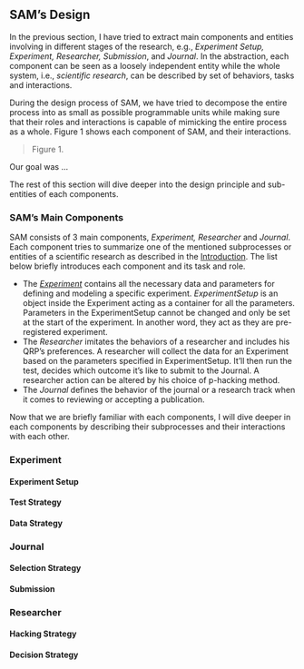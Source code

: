 ## SAM’s Design

In the previous section, I have tried to extract main components and entities involving in different stages of the research, e.g., *Experiment Setup, Experiment, Researcher, Submission*, and *Journal*. In the abstraction, each component  can be seen as a loosely independent entity while the whole system, i.e., *scientific research*, can be described by set of behaviors, tasks and interactions. 

During the design process of SAM, we have tried to decompose the entire process into as small as possible programmable units while making sure that their roles and interactions is capable of mimicking the entire process as a whole. Figure 1 shows each component of SAM, and their interactions.

> Figure 1.

Our goal was ...

The rest of this section will dive deeper into the design principle and sub-entities of each components.

### SAM’s Main Components

SAM consists of 3 main components, *Experiment, Researcher* and *Journal*. Each component tries to summarize one of the mentioned subprocesses or entities of a scientific research as described in the [Introduction](Introduction.md). The list below briefly introduces each component and its task and role.

- The [*Experiment*](#experiment) contains all the necessary data and parameters for defining and modeling a specific experiment. *ExperimentSetup* is an object inside the Experiment acting as a container for all the parameters. Parameters in the ExperimentSetup cannot be changed and only be set at the start of the experiment. In another word, they act as they are pre-registered experiment. 
- The *Researcher* imitates the behaviors of a researcher and includes his QRP’s preferences. A researcher will collect the data for an Experiment based on the parameters specified in ExperimentSetup. It’ll then run the test, decides which outcome it’s like to submit to the Journal. A researcher action can be altered by his choice of p-hacking method. 
- The *Journal* defines the behavior of the journal or a research track when it comes to reviewing or accepting a publication. 

Now that we are briefly familiar with each components, I will dive deeper in each components by describing their subprocesses and their interactions with each other.

### Experiment


#### Experiment Setup

#### Test Strategy

#### Data Strategy

### Journal

#### Selection Strategy

#### Submission


### Researcher

#### Hacking Strategy

#### Decision Strategy
